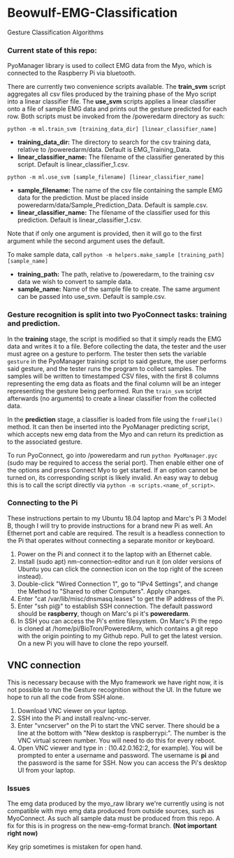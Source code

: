 # Beowulf-EMG-Classification
Gesture Classification Algorithms

### Current state of this repo:

PyoManager library is used to collect EMG data from the Myo, which is connected to the Raspberry Pi via bluetooth.

There are currently two convenience scripts available. The **train\_svm** script aggregates all csv files produced by the training phase of the Myo script into a linear classifier file. The **use\_svm** scripts applies a linear classifier onto a file of sample EMG data and prints out the gesture predicted for each row. Both scripts must be invoked from the /poweredarm directory as such:

`python -m ml.train_svm [training_data_dir] [linear_classifier_name]` 
* **training\_data\_dir:** The directory to search for the csv training data, relative to /poweredarm/data. Default is EMG\_Training\_Data.
* **linear\_classifier\_name:** The filename of the classifier generated by this script. Default is linear\_classifier\_1.csv.

`python -m ml.use_svm [sample_filename] [linear_classifier_name]`
* **sample\_filename:** The name of the csv file containing the sample EMG data for the prediction. Must be placed inside poweredarm/data/Sample\_Prediction\_Data. Default is sample.csv.
* **linear\_classifier\_name:** The filename of the classifier used for this prediction. Default is linear\_classifier\_1.csv.

Note that if only one argument is provided, then it will go to the first argument while the second argument uses the default.

To make sample data, call `python -m helpers.make_sample [training_path] [sample_name]`
* **training\_path:** The path, relative to /poweredarm, to the training csv data we wish to convert to sample data.
* **sample\_name:** Name of the sample file to create. The same argument can be passed into use\_svm. Default is sample.csv.

### Gesture recognition is split into two PyoConnect tasks: training and prediction.

In the __training__ stage, the script is modified so that it simply reads the EMG data and writes it to a file. Before collecting the data, the tester and the user must agree on a gesture to perform. The tester then sets the variable `gesture` in the PyoManager training script to said gesture, the user performs said gesture, and the tester runs the program to collect samples.
The samples will be written to timestamped CSV files, with the first 8 columns representing the emg data as floats and the final column will be an integer representing the gesture being performed. Run the `train_svm` script afterwards (no arguments) to create a linear classifier from the collected data.


In the __prediction__ stage, a classifier is loaded from file using the `fromFile()` method. It can then be inserted into the PyoManager predicting script, which accepts new emg data from the Myo and can return its prediction as to the associated gesture.

To run PyoConnect, go into /poweredarm and run `python PyoManager.pyc` (sudo may be required to access the serial port). Then enable either one of the options and press Connect Myo to get started. If an option cannot be turned on, its corresponding script is likely invalid. An easy way to debug this is to call the script directly via `python -m scripts.<name_of_script>`.

### Connecting to the Pi
These instructions pertain to my Ubuntu 18.04 laptop and Marc's Pi 3 Model B, though I will try to provide instructions for a brand new Pi as well. An Ethernet port and cable are required. The result is a headless connection to the Pi that operates without connecting a separate monitor or keyboard.
1. Power on the Pi and connect it to the laptop with an Ethernet cable.
2. Install (sudo apt) nm-connection-editor and run it (on older versions of Ubuntu you can click the connection icon on the top right of the screen instead).
3. Double-click "Wired Connection 1", go to "IPv4 Settings", and change the Method to "Shared to other Computers". Apply changes.
4. Enter "cat /var/lib/misc/dnsmasq.leases" to get the IP address of the Pi.
5. Enter "ssh pi@<ip-address>" to establish SSH connection. The default password should be **raspberry**, though on Marc's pi it's **poweredarm**.
6. In SSH you can access the Pi's entire filesystem. On Marc's Pi the repo is cloned at /home/pi/BioTron/PoweredArm, which contains a git repo with the origin pointing to my Github repo. Pull to get the latest version. On a new Pi you will have to clone the repo yourself.

## VNC connection
This is necessary because with the Myo framework we have right now, it is not possible to run the Gesture recognition without the UI. In the future we hope to run all the code from SSH alone.
1. Download VNC viewer on your laptop.
2. SSH into the Pi and install realvnc-vnc-server.
3. Enter "vncserver" on the Pi to start the VNC server. There should be a line at the bottom with "New desktop is raspberrypi:<some-number>". The number is the VNC virtual screen number. You will need to do this for every reboot.
4. Open VNC viewer and type in <ip-address>:<screen-number> (10.42.0.162:2, for example). You will be prompted to enter a username and password. The username is **pi** and the password is the same for SSH. Now you can access the Pi's desktop UI from your laptop.

### Issues
The emg data produced by the myo_raw library we're currently using is not compatible with myo emg data produced from outside sources, such as MyoConnect. As such all sample data must be produced from this repo. A fix for this is in progress on the new-emg-format branch. **(Not important right now)**

Key grip sometimes is mistaken for open hand.

